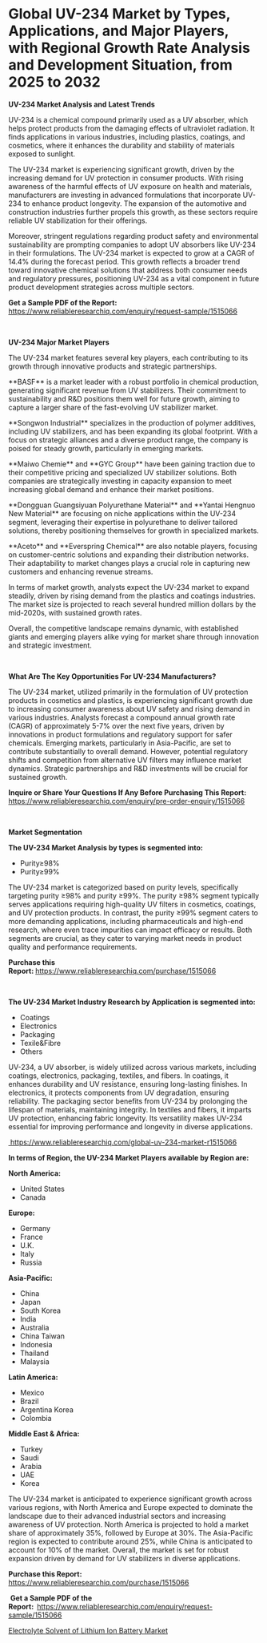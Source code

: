 <p><h1>Global UV-234 Market by Types, Applications, and Major Players, with Regional Growth Rate Analysis and Development Situation, from 2025 to 2032</h1></p><p><strong>UV-234 Market Analysis and Latest Trends</strong></p>
<p><p>UV-234 is a chemical compound primarily used as a UV absorber, which helps protect products from the damaging effects of ultraviolet radiation. It finds applications in various industries, including plastics, coatings, and cosmetics, where it enhances the durability and stability of materials exposed to sunlight.</p><p>The UV-234 market is experiencing significant growth, driven by the increasing demand for UV protection in consumer products. With rising awareness of the harmful effects of UV exposure on health and materials, manufacturers are investing in advanced formulations that incorporate UV-234 to enhance product longevity. The expansion of the automotive and construction industries further propels this growth, as these sectors require reliable UV stabilization for their offerings.</p><p>Moreover, stringent regulations regarding product safety and environmental sustainability are prompting companies to adopt UV absorbers like UV-234 in their formulations. The UV-234 market is expected to grow at a CAGR of 14.4% during the forecast period. This growth reflects a broader trend toward innovative chemical solutions that address both consumer needs and regulatory pressures, positioning UV-234 as a vital component in future product development strategies across multiple sectors.</p></p>
<p><strong>Get a Sample PDF of the Report:&nbsp;</strong> <a href="https://www.reliableresearchiq.com/enquiry/request-sample/1515066?utm_campaign=3129&utm_medium=2&utm_source=Github&utm_content=ia&utm_term=04042025&utm_id=uv-234">https://www.reliableresearchiq.com/enquiry/request-sample/1515066</a></p>
<p>&nbsp;</p>
<p><strong>UV-234 Major Market Players</strong></p>
<p><p>The UV-234 market features several key players, each contributing to its growth through innovative products and strategic partnerships. </p><p>**BASF** is a market leader with a robust portfolio in chemical production, generating significant revenue from UV stabilizers. Their commitment to sustainability and R&D positions them well for future growth, aiming to capture a larger share of the fast-evolving UV stabilizer market.</p><p>**Songwon Industrial** specializes in the production of polymer additives, including UV stabilizers, and has been expanding its global footprint. With a focus on strategic alliances and a diverse product range, the company is poised for steady growth, particularly in emerging markets.</p><p>**Maiwo Chemie** and **GYC Group** have been gaining traction due to their competitive pricing and specialized UV stabilizer solutions. Both companies are strategically investing in capacity expansion to meet increasing global demand and enhance their market positions.</p><p>**Dongguan Guangsiyuan Polyurethane Material** and **Yantai Hengnuo New Material** are focusing on niche applications within the UV-234 segment, leveraging their expertise in polyurethane to deliver tailored solutions, thereby positioning themselves for growth in specialized markets.</p><p>**Aceto** and **Everspring Chemical** are also notable players, focusing on customer-centric solutions and expanding their distribution networks. Their adaptability to market changes plays a crucial role in capturing new customers and enhancing revenue streams.</p><p>In terms of market growth, analysts expect the UV-234 market to expand steadily, driven by rising demand from the plastics and coatings industries. The market size is projected to reach several hundred million dollars by the mid-2020s, with sustained growth rates.</p><p>Overall, the competitive landscape remains dynamic, with established giants and emerging players alike vying for market share through innovation and strategic investment.</p></p>
<p>&nbsp;</p>
<p><strong>What Are The Key Opportunities For UV-234 Manufacturers?</strong></p>
<p><p>The UV-234 market, utilized primarily in the formulation of UV protection products in cosmetics and plastics, is experiencing significant growth due to increasing consumer awareness about UV safety and rising demand in various industries. Analysts forecast a compound annual growth rate (CAGR) of approximately 5-7% over the next five years, driven by innovations in product formulations and regulatory support for safer chemicals. Emerging markets, particularly in Asia-Pacific, are set to contribute substantially to overall demand. However, potential regulatory shifts and competition from alternative UV filters may influence market dynamics. Strategic partnerships and R&D investments will be crucial for sustained growth.</p></p>
<p><strong>Inquire or Share Your Questions If Any Before Purchasing This Report:</strong> <a href="https://www.reliableresearchiq.com/enquiry/pre-order-enquiry/1515066?utm_campaign=3129&utm_medium=2&utm_source=Github&utm_content=ia&utm_term=04042025&utm_id=uv-234">https://www.reliableresearchiq.com/enquiry/pre-order-enquiry/1515066</a></p>
<p>&nbsp;</p>
<p><strong>Market Segmentation</strong></p>
<p><strong>The UV-234 Market Analysis by types is segmented into:</strong></p>
<p><ul><li>Purity≥98%</li><li>Purity≥99%</li></ul></p>
<p><p>The UV-234 market is categorized based on purity levels, specifically targeting purity ≥98% and purity ≥99%. The purity ≥98% segment typically serves applications requiring high-quality UV filters in cosmetics, coatings, and UV protection products. In contrast, the purity ≥99% segment caters to more demanding applications, including pharmaceuticals and high-end research, where even trace impurities can impact efficacy or results. Both segments are crucial, as they cater to varying market needs in product quality and performance requirements.</p></p>
<p><strong>Purchase this Report:&nbsp;</strong><a href="https://www.reliableresearchiq.com/purchase/1515066?utm_campaign=3129&utm_medium=2&utm_source=Github&utm_content=ia&utm_term=04042025&utm_id=uv-234">https://www.reliableresearchiq.com/purchase/1515066</a></p>
<p>&nbsp;</p>
<p><strong>The UV-234 Market Industry Research by Application is segmented into:</strong></p>
<p><ul><li>Coatings</li><li>Electronics</li><li>Packaging</li><li>Texile&Fibre</li><li>Others</li></ul></p>
<p><p>UV-234, a UV absorber, is widely utilized across various markets, including coatings, electronics, packaging, textiles, and fibers. In coatings, it enhances durability and UV resistance, ensuring long-lasting finishes. In electronics, it protects components from UV degradation, ensuring reliability. The packaging sector benefits from UV-234 by prolonging the lifespan of materials, maintaining integrity. In textiles and fibers, it imparts UV protection, enhancing fabric longevity. Its versatility makes UV-234 essential for improving performance and longevity in diverse applications.</p></p>
<p><a href="https://www.reliableresearchiq.com/global-uv-234-market-r1515066?utm_campaign=3129&utm_medium=2&utm_source=Github&utm_content=ia&utm_term=04042025&utm_id=uv-234">&nbsp;https://www.reliableresearchiq.com/global-uv-234-market-r1515066</a></p>
<p><strong>In terms of Region, the UV-234 Market Players available by Region are:</strong></p>
<p>
    <p> <strong> North America: </strong>
        <ul>
            <li>United States</li>
            <li>Canada</li>
        </ul>
        </p> 
    <p> <strong> Europe: </strong>
        <ul>
            <li>Germany</li>
            <li>France</li>
            <li>U.K.</li>
            <li>Italy</li>
            <li>Russia</li>
        </ul>
        </p> 
    <p> <strong> Asia-Pacific: </strong>
        <ul>
            <li>China</li>
            <li>Japan</li>
            <li>South Korea</li>
            <li>India</li>
            <li>Australia</li>
            <li>China Taiwan</li>
            <li>Indonesia</li>
            <li>Thailand</li>
            <li>Malaysia</li>
        </ul>
        </p> 
    <p> <strong> Latin America: </strong>
        <ul>
            <li>Mexico</li>
            <li>Brazil</li>
            <li>Argentina Korea</li>
            <li>Colombia</li>
        </ul>
        </p> 
    <p> <strong> Middle East & Africa: </strong>
        <ul>
            <li>Turkey</li>
            <li>Saudi</li>
            <li>Arabia</li>
            <li>UAE</li>
            <li>Korea</li>
        </ul>
    </p>
    </p>
<p><p>The UV-234 market is anticipated to experience significant growth across various regions, with North America and Europe expected to dominate the landscape due to their advanced industrial sectors and increasing awareness of UV protection. North America is projected to hold a market share of approximately 35%, followed by Europe at 30%. The Asia-Pacific region is expected to contribute around 25%, while China is anticipated to account for 10% of the market. Overall, the market is set for robust expansion driven by demand for UV stabilizers in diverse applications.</p></p>
<p><strong>Purchase this Report: </strong><a href="https://www.reliableresearchiq.com/purchase/1515066?utm_campaign=3129&utm_medium=2&utm_source=Github&utm_content=ia&utm_term=04042025&utm_id=uv-234">https://www.reliableresearchiq.com/purchase/1515066</a></p>
<p>&nbsp;<strong>Get a Sample PDF of the Report:&nbsp;&nbsp;</strong><a href="https://www.reliableresearchiq.com/enquiry/request-sample/1515066?utm_campaign=3129&utm_medium=2&utm_source=Github&utm_content=ia&utm_term=04042025&utm_id=uv-234">https://www.reliableresearchiq.com/enquiry/request-sample/1515066</a></p>
<p><strong></strong></p>
<p><p><a href="https://github.com/zurubting/Market-Research-Report-List-1/blob/main/electrolyte-solvent-of-lithium-ion-battery-market.md?utm_campaign=3129&utm_medium=2&utm_source=Github&utm_content=ia&utm_term=04042025&utm_id=uv-234">Electrolyte Solvent of Lithium Ion Battery Market</a></p></p>